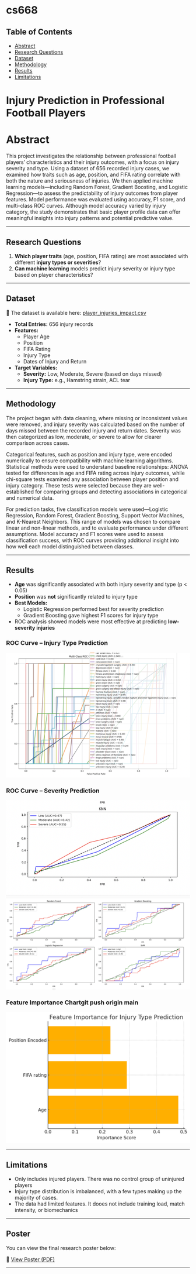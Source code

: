 # cs668

## Table of Contents
- [Abstract](#abstract)
- [Research Questions](#research-questions)
- [Dataset](#dataset)
- [Methodology](#methodology)
- [Results](#results)
- [Limitations](#limitations)

# Injury Prediction in Professional Football Players

# Abstract
This project investigates the relationship between professional football players’ characteristics and their injury outcomes, with a focus on injury severity and type. Using a dataset of 656 recorded injury cases, we examined how traits such as age, position, and FIFA rating correlate with both the nature and seriousness of injuries. We then applied machine learning models—including Random Forest, Gradient Boosting, and Logistic Regression—to assess the predictability of injury outcomes from player features. Model performance was evaluated using accuracy, F1 score, and multi-class ROC curves. Although model accuracy varied by injury category, the study demonstrates that basic player profile data can offer meaningful insights into injury patterns and potential predictive value.

---

## Research Questions

1. **Which player traits** (age, position, FIFA rating) are most associated with different **injury types or severities**?
2. **Can machine learning** models predict injury severity or injury type based on player characteristics?

---

## Dataset
📂 The dataset is available here: [player_injuries_impact.csv](./player_injuries_impact.csv)

- **Total Entries:** 656 injury records
- **Features:**  
  - Player Age  
  - Position  
  - FIFA Rating  
  - Injury Type  
  - Dates of Injury and Return
- **Target Variables:**
  - **Severity:** Low, Moderate, Severe (based on days missed)
  - **Injury Type:** e.g., Hamstring strain, ACL tear

---

## Methodology

The project began with data cleaning, where missing or inconsistent values were removed, and injury severity was calculated based on the number of days missed between the recorded injury and return dates. Severity was then categorized as low, moderate, or severe to allow for clearer comparison across cases.

Categorical features, such as position and injury type, were encoded numerically to ensure compatibility with machine learning algorithms. Statistical methods were used to understand baseline relationships: ANOVA tested for differences in age and FIFA rating across injury outcomes, while chi-square tests examined any association between player position and injury category. These tests were selected because they are well-established for comparing groups and detecting associations in categorical and numerical data.

For prediction tasks, five classification models were used—Logistic Regression, Random Forest, Gradient Boosting, Support Vector Machines, and K-Nearest Neighbors. This range of models was chosen to compare linear and non-linear methods, and to evaluate performance under different assumptions. Model accuracy and F1 scores were used to assess classification success, with ROC curves providing additional insight into how well each model distinguished between classes.

---

## Results

- **Age** was significantly associated with both injury severity and type (p < 0.05)
- **Position** was **not** significantly related to injury type
- **Best Models:**
  - Logistic Regression performed best for severity prediction
  - Gradient Boosting gave highest F1 scores for injury type
- ROC analysis showed models were most effective at predicting **low-severity injuries**

### ROC Curve – Injury Type Prediction
![ROC Curve Injury Type](./Injury%20Type%20Prediction.png)

### ROC Curve – Severity Prediction
![ROC Curve Severity](./Curves2.png)
![ROC Curve Severity](./Curves1.png)

### Feature Importance Chartgit push origin main

![Feature Importance](./chart.png)


---

## Limitations

- Only includes injured players. There was no control group of uninjured players
- Injury type distribution is imbalanced, with a few types making up the majority of cases.
- The data had limited features. It dooes not include training load, match intensity, or biomechanics

---
## Poster

You can view the final research poster below:

📄 [View Poster (PDF)](./Poster.pdf)

---